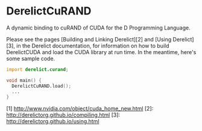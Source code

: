 DerelictCuRAND
============

A dynamic binding to cuRAND of CUDA for the D Programming Language.


Please see the pages [Building and Linking Derelict][2] and [Using Derelict][3], in the Derelict documentation, for information on how to build DerelictCUDA and load the CUDA library at run time. In the meantime, here's some sample code.

```D
import derelict.curand;

void main() {
  DerelictCuRAND.load();
  ...
}
```

[1] http://www.nvidia.com/object/cuda_home_new.html
[2]: http://derelictorg.github.io/compiling.html
[3]: http://derelictorg.github.io/using.html
